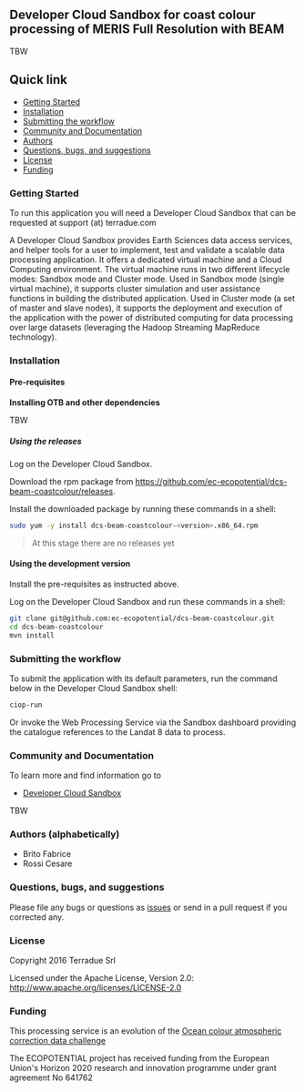 ## Developer Cloud Sandbox for coast colour processing of MERIS Full Resolution with BEAM 

TBW

## Quick link
 
* [Getting Started](#getting-started)
* [Installation](#installation)
* [Submitting the workflow](#submit)
* [Community and Documentation](#community)
* [Authors](#authors)
* [Questions, bugs, and suggestions](#questions)
* [License](#license)
* [Funding](#funding)

### <a name="getting-started"></a>Getting Started 

To run this application you will need a Developer Cloud Sandbox that can be requested at support (at) terradue.com

A Developer Cloud Sandbox provides Earth Sciences data access services, and helper tools for a user to implement, test and validate a scalable data processing application. It offers a dedicated virtual machine and a Cloud Computing environment.
The virtual machine runs in two different lifecycle modes: Sandbox mode and Cluster mode. 
Used in Sandbox mode (single virtual machine), it supports cluster simulation and user assistance functions in building the distributed application.
Used in Cluster mode (a set of master and slave nodes), it supports the deployment and execution of the application with the power of distributed computing for data processing over large datasets (leveraging the Hadoop Streaming MapReduce technology). 

### <a name="installation"></a>Installation

#### Pre-requisites

**Installing OTB and other dependencies**

TBW

##### Using the releases

Log on the Developer Cloud Sandbox.

Download the rpm package from https://github.com/ec-ecopotential/dcs-beam-coastcolour/releases.

Install the downloaded package by running these commands in a shell:

```bash
sudo yum -y install dcs-beam-coastcolour-<version>.x86_64.rpm
```

> At this stage there are no releases yet

#### Using the development version

Install the pre-requisites as instructed above.

Log on the Developer Cloud Sandbox and run these commands in a shell:

```bash
git clone git@github.com:ec-ecopotential/dcs-beam-coastcolour.git
cd dcs-beam-coastcolour
mvn install
```

### <a name="submit"></a>Submitting the workflow

To submit the application with its default parameters, run the command below in the Developer Cloud Sandbox shell:

```bash
ciop-run
```
Or invoke the Web Processing Service via the Sandbox dashboard providing the catalogue references to the Landat 8 data to process.

### <a name="community"></a>Community and Documentation

To learn more and find information go to 

* [Developer Cloud Sandbox](http://docs.terradue.com/developer)  

TBW

### <a name="authors"></a>Authors (alphabetically)

* Brito Fabrice
* Rossi Cesare

### <a name="questions"></a>Questions, bugs, and suggestions

Please file any bugs or questions as [issues](https://github.com/ec-ecopotential/dcs-beam-coastcolour/issues/new) or send in a pull request if you corrected any.

### <a name="license"></a>License

Copyright 2016 Terradue Srl

Licensed under the Apache License, Version 2.0: http://www.apache.org/licenses/LICENSE-2.0

### <a name="funding"></a>Funding

This processing service is an evolution of the [Ocean colour atmospheric correction data challenge](https://github.com/ocean-color-ac-challenge) 

The ECOPOTENTIAL project has received funding from the European Union's Horizon 2020 research and innovation programme under grant agreement No 641762
